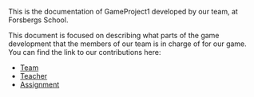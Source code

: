 This is the documentation of GameProject1 developed by our team, at Forsbergs School.

This document is focused on describing what parts of the game development that the members of our team is in charge of for our game.
You can find the link to our contributions here: 

* [Team](team.md)
* [Teacher](<link to teachers profile>)
* [Assignment](assignment.md)
